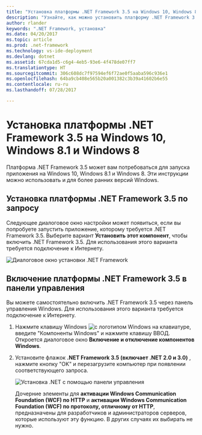```yaml
---
title: "Установка платформы .NET Framework 3.5 на Windows 10, Windows 8.1 и Windows 8"
description: "Узнайте, как можно установить платформу .NET Framework 3.5 в Windows 10, Windows 8.1 и Windows 8"
author: rlander
keywords: ".NET Framework, установка"
ms.date: 04/20/2017
ms.topic: article
ms.prod: .net-framework
ms.technology: vs-ide-deployment
ms.devlang: dotnet
ms.assetid: 67cda1d5-c6g4-4eb5-93e6-4f478de07ff7
ms.translationtype: HT
ms.sourcegitcommit: 306c608dc7f97594ef6f72ae0f5aaba596c936e1
ms.openlocfilehash: 64ba9cb408e565b20a001382c3b39a41602b6e55
ms.contentlocale: ru-ru
ms.lasthandoff: 07/28/2017

---
```


# <a name="install-the-net-framework-35-on-windows-10-windows-81-and-windows-8"></a>Установка платформы .NET Framework 3.5 на Windows 10, Windows 8.1 и Windows 8

Платформа .NET Framework 3.5 может вам потребоваться для запуска приложения на Windows 10, Windows 8.1 и Windows 8. Эти инструкции можно использовать и для более ранних версий Windows.

## <a name="install-the-net-framework-35-on-demand"></a>Установка платформы .NET Framework 3.5 по запросу

Следующее диалоговое окно настройки может появиться, если вы попробуете запустить приложение, которому требуется .NET Framework 3.5. Выберите вариант **Установить этот компонент**, чтобы включить .NET Framework 3.5. Для использования этого варианта требуется подключение к Интернету.

![Диалоговое окно установки .NET Framework](./media/dotnet-framework-installation-dialog.jpg)

## <a name="enable-the-net-framework-35-in-control-panel"></a>Включение платформы .NET Framework 3.5 в панели управления

Вы можете самостоятельно включить .NET Framework 3.5 через панель управления Windows. Для использования этого варианта требуется подключение к Интернету.

1. Нажмите клавишу Windows ![с логотипом Windows](https://i-msdn.sec.s-msft.com/dynimg/IC721376.jpeg) на клавиатуре, введите "Компоненты Windows" и нажмите клавишу ВВОД. Откроется диалоговое окно **Включение и отключение компонентов Windows**.

2. Установите флажок **.NET Framework 3.5 (включает .NET 2.0 и 3.0)** , нажмите кнопку "OK" и перезагрузите компьютер при появлении соответствующего запроса.

   ![Установка .NET с помощью панели управления](./media/dotnet-control-panel.png)

   Дочерние элементы для **активации Windows Communication Foundation (WCF) по HTTP** и **активации Windows Communication Foundation (WCF) по протоколу, отличному от HTTP**, предназначены для разработчиков и администраторов серверов, которые используют эту функцию. В других случаях их выбирать не нужно.

